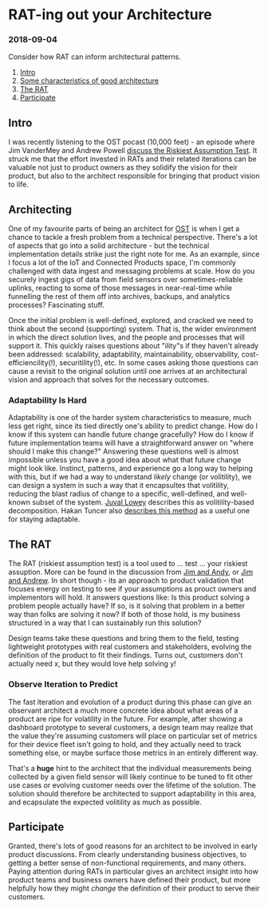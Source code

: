 # RAT-ing out your Architecture
### 2018-09-04

Consider how RAT can inform architectural patterns.

 1. [Intro](#intro)
 2. [Some characteristics of good architecture](#architecting)
 3. [The RAT](#the-rat)
 4. [Participate](#participate)

## Intro

I was recently listening to the OST pocast (10,000 feet) - an episode where Jim VanderMey and Andrew Powell [discuss the Riskiest Assumption Test](https://www.ostusa.com/podcast_post/13/). It struck me that the effort invested in RATs and their related iterations can be valuable not just to product owners as they solidify the vision for their product, but also to the architect responsible for bringing that product vision to life.

## Architecting

One of my favourite parts of being an architect for [OST](https://www.ostusa.com/expertise/connected-products/) is when I get a chance to tackle a fresh problem from a technical perspective. There's a lot of aspects that go into a solid architecture - but the technical implementation details strike just the right note for me. As an example, since I focus a lot of the IoT and Connected Products space, I'm commonly challenged with data ingest and messaging problems at scale. How do you securely ingest gigs of data from field sensors over sometimes-reliable uplinks, reacting to some of those messages in near-real-time while funnelling the rest of them off into archives, backups, and analytics processes? Fascinating stuff. 

Once the initial problem is well-defined, explored, and cracked we need to think about the second (supporting) system. That is, the wider environment in which the direct solution lives, and the people and processes that will support it. This quickly raises questions about "ility"s if they haven't already been addressed: scalability, adaptability, maintainability, observability, cost-efficiencility(!), securitility(!), etc. In some cases asking those questions can cause a revisit to the original solution until one arrives at an architectural vision and approach that solves for the necessary outcomes.

### Adaptability Is Hard

Adaptability is one of the harder system characteristics to measure, much less get right, since its tied directly one's ability to predict change. How do I know if this system can handle future change gracefully? How do I know if future implementation teams will have a straightforward answer on "where should I make this change?" Answering these questions well is almost impossible unless you have a good idea about what that future change might look like. Instinct, patterns, and experience go a long way to helping with this, but if we had a way to understand _likely_ change (or volitility), we can design a system in such a way that it encapsultes that volitility, reducing the blast radius of change to a specific, well-defined, and well-known subset of the system. [Juval Lowey](http://www.idesign.net/About) describes this as volitility-based decomposition. Hakan Tuncer also [describes this method](https://www.hakantuncer.com/2015/06/28/zen-of-architecture/) as a useful one for staying adaptable.

## The RAT

The RAT (riskiest assumption test) is a tool used to ... test ... your riskiest assuption. More can be found in the discussion from [Jim and Andy](https://www.ostusa.com/blog/whats-your-rat/), or [Jim and Andrew](https://www.ostusa.com/podcast_post/13/). In short though - its an approach to product validation that focuses energy on testing to see if your assumptions as prouct owners and implementors will hold. It answers questions like: Is this product solving a problem people actually have? If so, is it solving that problem in a better way than folks are solving it now? If both of those hold, is my business structured in a way that I can sustainably run this solution?

Design teams take these questions and bring them to the field, testing lightweight prototypes with real customers and stakeholders, evolving the definition of the product to fit their findings. Turns out, customers don't actually need x, but they would love help solving y!

### Observe Iteration to Predict

The fast iteration and evolution of a product during this phase can give an observant architect a much more concrete idea about what areas of a product are ripe for volatility in the future. For example, after showing a dashboard prototype to several customers, a design team may realize that the value they're assuming customers will place on particular set of metrics for their device fleet isn't going to hold, and they actually need to track something else, or maybe surface those metrics in an entirely different way.

That's a **huge** hint to the architect that the individual measurements being collected by a given field sensor will likely continue to be tuned to fit other use cases or evolving customer needs over the lifetime of the solution. The solution should therefore be architected to support adaptability in this area, and ecapsulate the expected volitility as much as possible. 

## Participate

Granted, there's lots of good reasons for an architect to be involved in early product discussions. From clearly understanding business objectives, to getting a better sense of non-functional requirements, and many others. Paying attention during RATs in particular gives an architect insight into how product teams and business owners have defined their product, but more helpfully how they might *change* the definition of their product to serve their customers.
